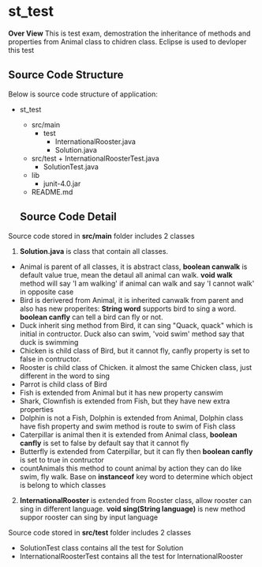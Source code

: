 # st_test
**Over View**
This is test exam, demostration the inheritance of methods and properties from Animal class to chidren class. Eclipse is used to devloper this test

## Source Code Structure

Below is source code structure of application:
+ st_test
	+ src/main
		+ test
			+ InternationalRooster.java
			+ Solution.java
	+ src/test
			+ InternationalRoosterTest.java
      + SolutionTest.java
	+ lib    
		+ junit-4.0.jar
	+ README.md
  
  ## Source Code Detail

Source code stored in **src/main** folder includes 2 classes
1. **Solution.java** is class that contain all classes.
  - Animal is parent of all classes, it is abstract class, **boolean canwalk** is default value true, mean the detaul all animal can walk. **void walk** method will say 'I am walking' if animal can walk and say 'I cannot walk' in opposite case
  - Bird is derivered from Animal, it is inherited canwalk from parent and also has new properites: **String word** supports bird to sing a word. **boolean canfly** can tell a bird can fly or not.
  - Duck inherit sing method from Bird, it can sing "Quack, quack" which is initial in contructor. Duck also can swim, 'void swim' method say that duck is swimming
  - Chicken is child class of Bird, but it cannot fly, canfly property is set to false in contructor.
  - Rooster is child class of Chicken. it almost the same Chicken class, just different in the word to sing
  - Parrot is child class of Bird
  - Fish is extended from Animal but it has new property canswim
  - Shark, Clownfish is extended from Fish, but they have new extra properties
  - Dolphin is not a Fish, Dolphin is extended from Animal, Dolphin class have fish property and swim method is route to swim of Fish class
  - Caterpillar is animal then it is extended from Animal class, **boolean canfly** is set to false by default say that it cannot fly
  - Butterfly is extended from Caterpillar, but it can fly then **boolean canfly** is set to true in contructor
  - countAnimals this method to count animal by action they can do like swim, fly walk. Base on **instanceof** key word to determine which object is belong to which classes
  
2. **InternationalRooster** is extended from Rooster class, allow rooster can sing in different language. **void sing(String language)** is new method suppor rooster can sing by input language

Source code stored in **src/test** folder includes 2 classes
  - SolutionTest class contains all the test for Solution
  - InternationalRoosterTest contains all the test for InternationalRooster
